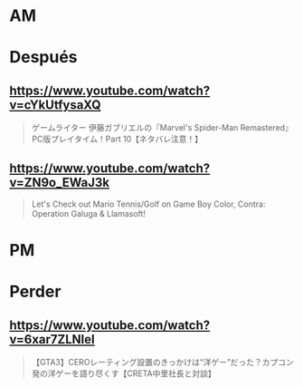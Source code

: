 # AM
# Después

## https://www.youtube.com/watch?v=cYkUtfysaXQ

> ゲームライター 伊藤ガブリエルの『Marvel's Spider-Man Remastered』PC版プレイタイム！Part 10【ネタバレ注意！】

## https://www.youtube.com/watch?v=ZN9o_EWaJ3k

> Let's Check out Mario Tennis/Golf on Game Boy Color, Contra: Operation Galuga & Llamasoft! 

# PM
# Perder

## https://www.youtube.com/watch?v=6xar7ZLNleI

> 【GTA3】CEROレーティング設置のきっかけは“洋ゲー”だった？カプコン発の洋ゲーを語り尽くす【CRETA中里社長と対談】 
